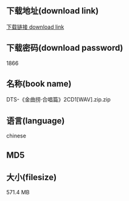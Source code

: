 ## 下载地址(download link)
[下载链接 download link](https://tutu365.netlify.app/?s=DTS-%E3%80%8A%E9%87%91%E6%9B%B2%E6%8D%9E%C2%B7%E5%90%88%E5%94%B1%E7%AF%87%E3%80%8B2CD1%5BWAV%5D.zip)

## 下载密码(download password)
1866

## 名称(book name)
DTS-《金曲捞·合唱篇》2CD1[WAV].zip.zip

## 语言(language)
chinese

## MD5


## 大小(filesize)
571.4 MB
